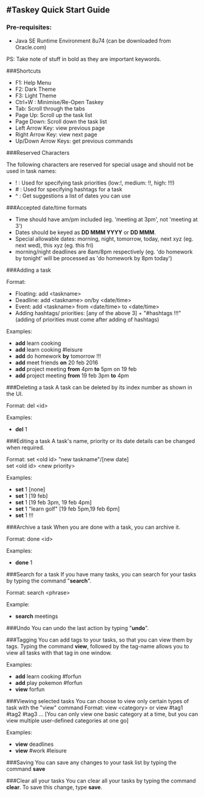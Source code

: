 #Taskey Quick Start Guide
---
### Pre-requisites:
 - Java SE Runtime Environment 8u74 (can be downloaded from Oracle.com) 


PS: Take note of stuff in bold as they are important keywords. 

###Shortcuts
<ul>
  <li>F1: Help Menu
  <li>F2: Dark Theme
  <li>F3: Light Theme 
  <li>Ctrl+W : Minimise/Re-Open Taskey
  <li>Tab: Scroll through the tabs 
  <li>Page Up: Scroll up the task list
  <li>Page Down: Scroll down the task list
  <li>Left Arrow Key: view previous page
  <li>Right Arrow Key: view next page
  <li>Up/Down Arrow Keys: get previous commands
</ul> 

###Reserved Characters

The following characters are reserved for special usage and should not be used in task names:
<ul>
  <li>! : Used for specifying task priorities (low:!, medium: !!, high: !!!)
  <li># : Used for specifying hashtags for a task 
  <li>^ : Get suggestions a list of dates you can use
</ul>

###Accepted date/time formats
<ul>
  <li>Time should have am/pm included (eg. 'meeting at 3pm', not 'meeting at 3') 
  <li>Dates should be keyed as <b>DD MMM YYYY</b> or <b>DD MMM</b>. 
  <li>Special allowable dates: morning, night, tomorrow, today, next xyz (eg. next wed), this xyz (eg. this fri)  
  <li>morning/night deadlines are 8am/8pm respectively (eg. 'do homework by tonight' will be processed as 'do homework by 8pm today')
</ul>

###Adding a task

Format: 

- Floating: add \<taskname\> 
- Deadline: add \<taskname\> on/by \<date/time\> 
- Event: add \<taskname\> from \<date/time\> to \<date/time\>
- Adding hashtags/ priorities: [any of the above 3] + "#hashtags !!!" (adding of priorities must come after adding of hashtags)

Examples: 
<ul> 
  <li><b>add</b> learn cooking
  <li><b>add</b> learn cooking #leisure
  <li><b>add</b> do homework <b>by</b> tomorrow !!! 
  <li><b>add</b> meet friends <b>on</b> 20 feb 2016 
  <li><b>add</b> project meeting <b>from</b> 4pm <b>to</b> 5pm on 19 feb 
  <li><b>add</b> project meeting <b>from</b> 19 feb 3pm <b>to</b> 4pm
</ul> 

###Deleting a task
A task can be deleted by its index number as shown in the UI.

Format: del \<id\>

Examples: 
<ul> 
  <li><b>del</b> 1
</ul> 

###Editing a task
A task's name, priority or its date details can be changed when required.

Format: set \<old id\> "new taskname"/[new date] 
<br> set \<old id\> \<new priority\>

Examples:
<ul> 
  <li><b>set</b> 1 [none] 
  <li><b>set</b> 1 [19 feb] 
  <li><b>set</b> 1 [19 feb 3pm, 19 feb 4pm] 
  <li><b>set</b> 1 "learn golf" [19 feb 5pm,19 feb 6pm]
  <li><b>set</b> 1 !!!
</ul> 

###Archive a task
When you are done with a task, you can archive it. 

Format: done \<id\>

Examples:
<ul> 
  <li><b>done</b> 1
</ul> 

###Search for a task
If you have many tasks, you can search for your tasks by typing the command "<b>search</b>". 

Format: search \<phrase\>

Example:
<ul> 
  <li><b>search</b> meetings
</ul> 

###Undo
You can undo the last action by typing "<b>undo</b>". 

###Tagging
You can add tags to your tasks, so that you can view them by tags.
Typing the command <b>view</b>, followed by the tag-name allows you to view all tasks with that tag in one window. 

Examples: 
<ul> 
  <li><b>add</b> learn cooking #forfun
  <li><b>add</b> play pokemon #forfun
  <li><b>view</b> forfun 
</ul> 

###Viewing selected tasks
You can choose to view only certain types of task with the "view" command
Format: view \<category\> or view #tag1 #tag2 #tag3 ... 
[You can only view one basic category at a time, but you can view multiple user-defined categories at one go]

Examples:
<ul> 
  <li><b>view</b> deadlines 
  <li><b>view</b> #work #leisure 
</ul> 

###Saving
You can save any changes to your task list by typing the command <b>save</b>

###Clear all your tasks
You can clear all your tasks by typing the command <b>clear</b>. To save this change, type <b>save</b>. 